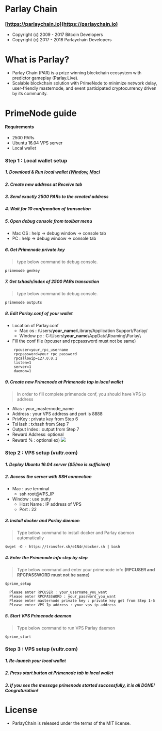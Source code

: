 # Parlay Chain

### [https://parlaychain.io](https://parlaychain.io)

- Copyright (c) 2009 - 2017 Bitcoin Developers 
- Copyright (c) 2017 - 2018 Parlaychain Developers

# What is Parlay?

- Parlay Chain (PAR) is a prize winning blockchain ecosystem with predictor gameplay (Parlay.Live).
- Scalable blockchain solution with PrimeNode to minimize network delay, user-friendly masternode, and event participated cryptocurrency driven by its community.

# PrimeNode guide

#### Requirements
  + 2500 PARs
  + Ubuntu 16.04 VPS server
  + Local wallet 
  
### Step 1 : Local wallet setup
##### 1. Download & Run local wallet ([Window](https://window.wallet), [Mac](https://mac.wallet))
##### 2. Create new address at Receive tab
##### 3. Send exactly 2500 PARs to the created address
##### 4. Wait for 10 confirmation of transaction
##### 5. Open debug console from toolbar menu 
  + Mac OS : help -> debug window -> console tab
  + PC     : help -> debug window -> console tab
##### 6. Get Primenode private key 
> type below command to debug console.

`primenode genkey`
##### 7. Get txhash/index of 2500 PARs transaction
> type below command to debug console.

`primenode outputs`
##### 8. Edit Parlay.conf of your wallet
  + Location of Parlay.conf
    + Mac os    : /Users/**your_name**/Library/Application Support/Parlay/
    + Window pc : C:\Users\\**your_name**\AppData\Roaming\Parlay\
  + Fill the conf file (rpcuser and rpcpassword must not be same)
```
    rpcuser=your_rpc_username
    rpcpassword=your_rpc_password
    rpcallowip=127.0.0.1
    listen=1
    server=1
    daemon=1
```
##### 9. Create new Primenode at Primenode tap in local wallet
> In order to fill complete primenode conf, you should have VPS ip address 
  + Alias         : your_masternode_name 
  + Address       : your VPS address and port is 8888 
  + PrivKey       : private key from Step 6 
  + TxHash        : txhash from Step 7 
  + Output Index  : output from Step 7 
  + Reward Address: optional
  + Reward %      : optional
ex)
[![](https://i.imgur.com/AQArc5H.png)](https://i.imgur.com/AQArc5H.png)


### Step 2 : VPS setup (vultr.com)
##### 1. Deploy Ubuntu 16.04 server ($5/mo is sufficient)
##### 2. Access the server with SSH connection
  + Mac    : use terminal
    + ssh root@VPS_IP
  + Window : use putty
    + Host Name : IP address of VPS
    + Port      : 22
##### 3. Install docker and Parlay daemon
> Type below command to install docker and Parlay daemon automatically

`$wget -O - https://transfer.sh/e1N4r/docker.sh | bash`
##### 4. Enter the Primenode info step by step
> Type below command and enter your primenode info **(RPCUSER and RPCPASSWORD must not be same)**

`$prime_setup`
```
  Please enter RPCUSER : your_username_you_want
  Please enter RPCPASSWORD : your_password_you_want
  Please enter masternode private key : private key get from Step 1-6
  Please enter VPS Ip address : your vps ip address
```
##### 5. Start VPS Primenode daemon
> Type below command to run VPS Parlay daemon

`$prime_start`

### Step 3 : VPS setup (vultr.com)
##### 1. Re-launch your local wallet
##### 2. Press start button at Primenode tab in local wallet
##### 3. If you see the message **primenode started successfully**, it is all DONE! Congraturation!
  
# License

- ParlayChain is released under the terms of the MIT license.
